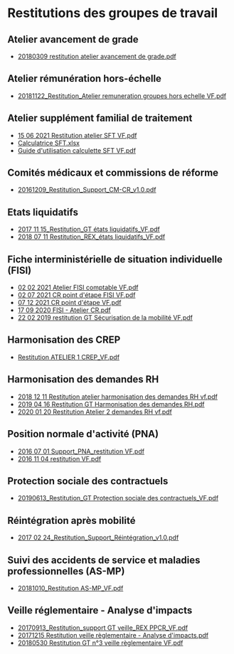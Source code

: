 # Restitutions des groupes de travail
## Atelier avancement de grade
- [20180309 restitution atelier avancement de grade.pdf](https://github.com/CISIRH/espace-noyau/blob/main/Noyau%20RH%20FPE/Restitutions%20des%20groupes%20de%20travail/Atelier%20avancement%20de%20grade/20180309%20restitution%20atelier%20avancement%20de%20grade.pdf)
## Atelier rémunération hors-échelle
- [20181122_Restitution_Atelier remuneration groupes hors echelle VF.pdf](https://github.com/CISIRH/espace-noyau/blob/main/Noyau%20RH%20FPE/Restitutions%20des%20groupes%20de%20travail/Atelier%20r%C3%A9mun%C3%A9ration%20hors-%C3%A9chelle/20181122_Restitution_Atelier%20remuneration%20groupes%20hors%20echelle%20VF.pdf)
## Atelier supplément familial de traitement
- [15 06 2021 Restitution atelier SFT VF.pdf](https://github.com/CISIRH/espace-noyau/blob/main/Noyau%20RH%20FPE/Restitutions%20des%20groupes%20de%20travail/Atelier%20suppl%C3%A9ment%20familial%20de%20traitement/15%2006%202021%20Restitution%20atelier%20SFT%20VF.pdf)
- [Calculatrice SFT.xlsx](https://github.com/CISIRH/espace-noyau/blob/main/Noyau%20RH%20FPE/Restitutions%20des%20groupes%20de%20travail/Atelier%20suppl%C3%A9ment%20familial%20de%20traitement/Calculatrice%20SFT.xlsx)
- [Guide d'utilisation calculette SFT VF.pdf](https://github.com/CISIRH/espace-noyau/blob/main/Noyau%20RH%20FPE/Restitutions%20des%20groupes%20de%20travail/Atelier%20suppl%C3%A9ment%20familial%20de%20traitement/Guide%20d'utilisation%20calculette%20SFT%20VF.pdf)
## Comités médicaux et commissions de réforme
- [20161209_Restitution_Support_CM-CR_v1.0.pdf](https://github.com/CISIRH/espace-noyau/blob/main/Noyau%20RH%20FPE/Restitutions%20des%20groupes%20de%20travail/Comit%C3%A9s%20m%C3%A9dicaux%20et%20commissions%20de%20r%C3%A9forme/20161209_Restitution_Support_CM-CR_v1.0.pdf)
## Etats liquidatifs
- [2017 11 15_Restitution_GT états liquidatifs_VF.pdf](https://github.com/CISIRH/espace-noyau/blob/main/Noyau%20RH%20FPE/Restitutions%20des%20groupes%20de%20travail/Etats%20liquidatifs/2017%2011%2015_Restitution_GT%20%C3%A9tats%20liquidatifs_VF.pdf)
- [2018 07 11 Restitution_REX_états liquidatifs_VF.pdf](https://github.com/CISIRH/espace-noyau/blob/main/Noyau%20RH%20FPE/Restitutions%20des%20groupes%20de%20travail/Etats%20liquidatifs/2018%2007%2011%20Restitution_REX_%C3%A9tats%20liquidatifs_VF.pdf)
## Fiche interministérielle de situation individuelle (FISI)
- [02 02 2021 Atelier FISI comptable VF.pdf](https://github.com/CISIRH/espace-noyau/blob/main/Noyau%20RH%20FPE/Restitutions%20des%20groupes%20de%20travail/Fiche%20interminist%C3%A9rielle%20de%20situation%20individuelle%20(FISI)/02%2002%202021%20Atelier%20FISI%20comptable%20VF.pdf)
- [02 07 2021 CR point d'étape FISI VF.pdf](https://github.com/CISIRH/espace-noyau/blob/main/Noyau%20RH%20FPE/Restitutions%20des%20groupes%20de%20travail/Fiche%20interminist%C3%A9rielle%20de%20situation%20individuelle%20(FISI)/02%2007%202021%20CR%20point%20d'%C3%A9tape%20FISI%20VF.pdf)
- [07 12 2021 CR point d'étape VF.pdf](https://github.com/CISIRH/espace-noyau/blob/main/Noyau%20RH%20FPE/Restitutions%20des%20groupes%20de%20travail/Fiche%20interminist%C3%A9rielle%20de%20situation%20individuelle%20(FISI)/07%2012%202021%20CR%20point%20d'%C3%A9tape%20VF.pdf)
- [17 09 2020 FISI - Atelier CR.pdf](https://github.com/CISIRH/espace-noyau/blob/main/Noyau%20RH%20FPE/Restitutions%20des%20groupes%20de%20travail/Fiche%20interminist%C3%A9rielle%20de%20situation%20individuelle%20(FISI)/17%2009%202020%20FISI%20-%20Atelier%20CR.pdf)
- [22 02 2019 restitution GT Sécurisation de la mobilité VF.pdf](https://github.com/CISIRH/espace-noyau/blob/main/Noyau%20RH%20FPE/Restitutions%20des%20groupes%20de%20travail/Fiche%20interminist%C3%A9rielle%20de%20situation%20individuelle%20(FISI)/22%2002%202019%20restitution%20GT%20S%C3%A9curisation%20de%20la%20mobilit%C3%A9%20VF.pdf)
## Harmonisation des CREP
- [Restitution ATELIER 1 CREP_VF.pdf](https://github.com/CISIRH/espace-noyau/blob/main/Noyau%20RH%20FPE/Restitutions%20des%20groupes%20de%20travail/Harmonisation%20des%20CREP/Restitution%20ATELIER%201%20CREP_VF.pdf)
## Harmonisation des demandes RH
- [2018 12 11 Restitution atelier harmonisation des demandes RH vf.pdf](https://github.com/CISIRH/espace-noyau/blob/main/Noyau%20RH%20FPE/Restitutions%20des%20groupes%20de%20travail/Harmonisation%20des%20demandes%20RH/2018%2012%2011%20Restitution%20atelier%20harmonisation%20des%20demandes%20RH%20vf.pdf)
- [2019 04 16 Restitution GT Harmonisation des demandes RH.pdf](https://github.com/CISIRH/espace-noyau/blob/main/Noyau%20RH%20FPE/Restitutions%20des%20groupes%20de%20travail/Harmonisation%20des%20demandes%20RH/2019%2004%2016%20Restitution%20GT%20Harmonisation%20des%20demandes%20RH.pdf)
- [2020 01 20 Restitution Atelier 2 demandes RH vf.pdf](https://github.com/CISIRH/espace-noyau/blob/main/Noyau%20RH%20FPE/Restitutions%20des%20groupes%20de%20travail/Harmonisation%20des%20demandes%20RH/2020%2001%2020%20Restitution%20Atelier%202%20demandes%20RH%20vf.pdf)
## Position normale d'activité (PNA)
- [2016 07 01 Support_PNA_restitution VF.pdf](https://github.com/CISIRH/espace-noyau/blob/main/Noyau%20RH%20FPE/Restitutions%20des%20groupes%20de%20travail/Position%20normale%20d'activit%C3%A9%20(PNA)/2016%2007%2001%20Support_PNA_restitution%20VF.pdf)
- [2016 11 04 restitution VF.pdf](https://github.com/CISIRH/espace-noyau/blob/main/Noyau%20RH%20FPE/Restitutions%20des%20groupes%20de%20travail/Position%20normale%20d'activit%C3%A9%20(PNA)/2016%2011%2004%20restitution%20VF.pdf)
## Protection sociale des contractuels
- [20190613_Restitution_GT Protection sociale des contractuels_VF.pdf](https://github.com/CISIRH/espace-noyau/blob/main/Noyau%20RH%20FPE/Restitutions%20des%20groupes%20de%20travail/Protection%20sociale%20des%20contractuels/20190613_Restitution_GT%20Protection%20sociale%20des%20contractuels_VF.pdf)
## Réintégration après mobilité
- [2017 02 24_Restitution_Support_Réintégration_v1.0.pdf](https://github.com/CISIRH/espace-noyau/blob/main/Noyau%20RH%20FPE/Restitutions%20des%20groupes%20de%20travail/R%C3%A9int%C3%A9gration%20apr%C3%A8s%20mobilit%C3%A9/2017%2002%2024_Restitution_Support_R%C3%A9int%C3%A9gration_v1.0.pdf)
## Suivi des accidents de service et maladies professionnelles (AS-MP)
- [20181010_Restitution AS-MP_VF.pdf](https://github.com/CISIRH/espace-noyau/blob/main/Noyau%20RH%20FPE/Restitutions%20des%20groupes%20de%20travail/Suivi%20des%20accidents%20de%20service%20et%20maladies%20professionnelles%20(AS-MP)/20181010_Restitution%20AS-MP_VF.pdf)
## Veille réglementaire - Analyse d'impacts
- [20170913_Restitution_support GT veille_REX PPCR_VF.pdf](https://github.com/CISIRH/espace-noyau/blob/main/Noyau%20RH%20FPE/Restitutions%20des%20groupes%20de%20travail/Veille%20r%C3%A9glementaire%20-%20Analyse%20d'impacts/20170913_Restitution_support%20GT%20veille_REX%20PPCR_VF.pdf)
- [20171215 Restitution veille règlementaire - Analyse d'impacts.pdf](https://github.com/CISIRH/espace-noyau/blob/main/Noyau%20RH%20FPE/Restitutions%20des%20groupes%20de%20travail/Veille%20r%C3%A9glementaire%20-%20Analyse%20d'impacts/20171215%20Restitution%20veille%20r%C3%A8glementaire%20-%20Analyse%20d'impacts.pdf)
- [20180530 Restitution GT n°3 veille règlementaire VF.pdf](https://github.com/CISIRH/espace-noyau/blob/main/Noyau%20RH%20FPE/Restitutions%20des%20groupes%20de%20travail/Veille%20r%C3%A9glementaire%20-%20Analyse%20d'impacts/20180530%20Restitution%20GT%20n%C2%B03%20veille%20r%C3%A8glementaire%20VF.pdf)
